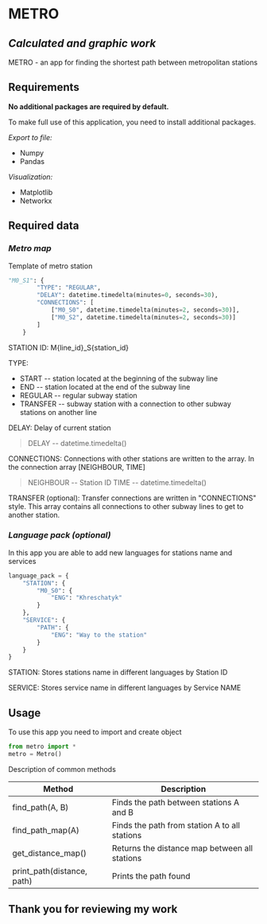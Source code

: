 # METRO

## _Calculated and graphic work_

METRO - an app for finding the shortest path between metropolitan stations

## Requirements

**No additional packages are required by default.**

To make full use of this application, you need to install additional packages.

_Export to file:_
- Numpy
- Pandas

_Visualization:_
- Matplotlib
- Networkx

## Required data

### _Metro map_

Template of metro station 

```python
"M0_S1": {
        "TYPE": "REGULAR",
        "DELAY": datetime.timedelta(minutes=0, seconds=30),
        "CONNECTIONS": [
            ["M0_S0", datetime.timedelta(minutes=2, seconds=30)],
            ["M0_S2", datetime.timedelta(minutes=2, seconds=30)]
        ]
    }
```

STATION ID:
M{line_id}_S{station_id}

TYPE:
- START -- station located at the beginning of the subway line
- END -- station located at the end of the subway line
- REGULAR -- regular subway station
- TRANSFER -- subway station with a connection to other subway stations on another line

DELAY:
Delay of current station
> DELAY -- datetime.timedelta()

CONNECTIONS:
Connections with other stations are written to the array. 
In the connection array [NEIGHBOUR, TIME]
> NEIGHBOUR -- Station ID
> TIME -- datetime.timedelta()

TRANSFER (optional):
Transfer connections are written in "CONNECTIONS" style.
This array contains all connections to other subway lines to get to another station.

### _Language pack (optional)_

In this app you are able to add new languages for stations name and services

```python
language_pack = {
    "STATION": {
        "M0_S0": {
            "ENG": "Khreschatyk"
        }
    },
    "SERVICE": {
        "PATH": {
            "ENG": "Way to the station"
        }
    }
}
```

STATION:
Stores stations name in different languages by Station ID

SERVICE:
Stores service name in different languages by Service NAME


## Usage

To use this app you need to import and create object

```python
from metro import *
metro = Metro()
```

Description of common methods

| Method | Description |
| ------ | ------ |
| find_path(А, В) | Finds the path between stations A and B |
| find_path_map(А) | Finds the path from station A to all stations |
| get_distance_map() | Returns the distance map between all stations |
| print_path(distance, path) | Prints the path found |

## Thank you for reviewing my work
